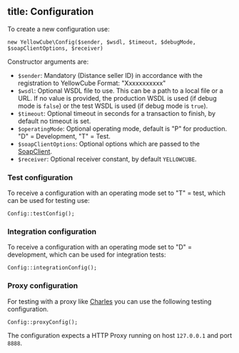 title: Configuration
---

To create a new configuration use:

    new YellowCube\Config($sender, $wsdl, $timeout, $debugMode, $soapClientOptions, $receiver)

Constructor arguments are:

 * `$sender`: Mandatory <Depositor-ID> (Distance seller ID) in accordance with the registration to YellowCube Format: "Xxxxxxxxxxx"
 * `$wsdl`: Optional WSDL file to use. This can be a path to a local file or a URL. If no value is provided, the production WSDL is used (if debug mode is `false`) or the test WSDL is used (if debug mode is `true`).
 * `$timeout`: Optional timeout in seconds for a transaction to finish, by default no timeout is set.
 * `$operatingMode`: Optional operating mode, default is "P" for production. "D" = Development, "T" = Test.
 * `$soapClientOptions`: Optional options which are passed to the [SoapClient](http://php.net/manual/en/class.soapclient.php).
 * `$receiver`: Optional receiver constant, by default `YELLOWCUBE`.

### Test configuration

To receive a configuration with an operating mode set to "T" = test, which can be used for testing use:

    Config::testConfig();

### Integration configuration

To receive a configuration with an operating mode set to "D" = development, which can be used for integration tests:

    Config::integrationConfig();

### Proxy configuration

For testing with a proxy like [Charles](http://www.charlesproxy.com/) you can use the following
testing configuration.

    Config::proxyConfig();

The configuration expects a HTTP Proxy running on host `127.0.0.1` and port `8888`.
